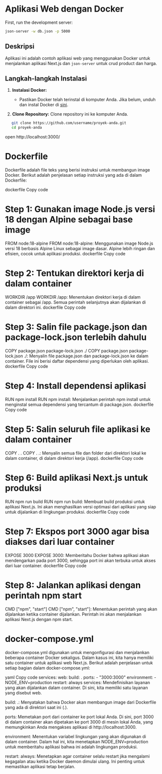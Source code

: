# Aplikasi Web dengan Docker

First, run the development server:
```bash
json-server -w db.json -p 5000 
```

## Deskripsi

Aplikasi ini adalah contoh aplikasi web yang menggunakan Docker untuk menjalankan aplikasi Next.js dan `json-server` untuk crud product dan harga.

## Langkah-langkah Instalasi

1. **Instalasi Docker:**
   - Pastikan Docker telah terinstal di komputer Anda. Jika belum, unduh dan instal Docker di [sini](https://www.docker.com/get-started).

2. **Clone Repository:**
   Clone repository ini ke komputer Anda.
```bash
   git clone https://github.com/username/proyek-anda.git
   cd proyek-anda
   ```

open
http://localhost:3000/

# Dockerfile
Dockerfile adalah file teks yang berisi instruksi untuk membangun image Docker. Berikut adalah penjelasan setiap instruksi yang ada di dalam Dockerfile:

dockerfile
Copy code
# Step 1: Gunakan image Node.js versi 18 dengan Alpine sebagai base image
FROM node:18-alpine
FROM node:18-alpine: Menggunakan image Node.js versi 18 berbasis Alpine Linux sebagai image dasar. Alpine lebih ringan dan efisien, cocok untuk aplikasi produksi.
dockerfile
Copy code
# Step 2: Tentukan direktori kerja di dalam container
WORKDIR /app
WORKDIR /app: Menentukan direktori kerja di dalam container sebagai /app. Semua perintah selanjutnya akan dijalankan di dalam direktori ini.
dockerfile
Copy code
# Step 3: Salin file package.json dan package-lock.json terlebih dahulu
COPY package.json package-lock.json ./
COPY package.json package-lock.json ./: Menyalin file package.json dan package-lock.json ke dalam container. File ini berisi daftar dependensi yang diperlukan oleh aplikasi.
dockerfile
Copy code
# Step 4: Install dependensi aplikasi
RUN npm install
RUN npm install: Menjalankan perintah npm install untuk menginstal semua dependensi yang tercantum di package.json.
dockerfile
Copy code
# Step 5: Salin seluruh file aplikasi ke dalam container
COPY . .
COPY . .: Menyalin semua file dan folder dari direktori lokal ke dalam container, di dalam direktori kerja (/app).
dockerfile
Copy code
# Step 6: Build aplikasi Next.js untuk produksi
RUN npm run build
RUN npm run build: Membuat build produksi untuk aplikasi Next.js. Ini akan menghasilkan versi optimasi dari aplikasi yang siap untuk dijalankan di lingkungan produksi.
dockerfile
Copy code
# Step 7: Ekspos port 3000 agar bisa diakses dari luar container
EXPOSE 3000
EXPOSE 3000: Memberitahu Docker bahwa aplikasi akan mendengarkan pada port 3000, sehingga port ini akan terbuka untuk akses dari luar container.
dockerfile
Copy code
# Step 8: Jalankan aplikasi dengan perintah npm start
CMD ["npm", "start"]
CMD ["npm", "start"]: Menentukan perintah yang akan dijalankan ketika container dijalankan. Perintah ini akan menjalankan aplikasi Next.js dengan npm start.


# docker-compose.yml
docker-compose.yml digunakan untuk mengonfigurasi dan menjalankan beberapa container Docker sekaligus. Dalam kasus ini, kita hanya memiliki satu container untuk aplikasi web Next.js. Berikut adalah penjelasan untuk setiap bagian dalam docker-compose.yml:

yaml
Copy code
services:
  web:
    build: .
    ports:
      - "3000:3000"
    environment:
      - NODE_ENV=production
    restart: always
services: Mendefinisikan layanan yang akan dijalankan dalam container. Di sini, kita memiliki satu layanan yang disebut web.

build: .: Menyatakan bahwa Docker akan membangun image dari Dockerfile yang ada di direktori saat ini (.).

ports: Memetakan port dari container ke port lokal Anda. Di sini, port 3000 di dalam container akan dipetakan ke port 3000 di mesin lokal Anda, yang memungkinkan Anda mengakses aplikasi di http://localhost:3000.

environment: Menentukan variabel lingkungan yang akan digunakan di dalam container. Dalam hal ini, kita menetapkan NODE_ENV=production untuk memberitahu aplikasi bahwa ini adalah lingkungan produksi.

restart: always: Menetapkan agar container selalu restart jika mengalami kegagalan atau ketika Docker daemon dimulai ulang. Ini penting untuk memastikan aplikasi tetap berjalan.

